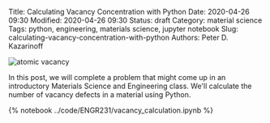 Title: Calculating Vacancy Concentration with Python
Date: 2020-04-26 09:30
Modified: 2020-04-26 09:30
Status: draft
Category: material science
Tags: python, engineering, materials science, jupyter notebook
Slug: calculating-vacancy-concentration-with-python
Authors: Peter D. Kazarinoff

![atomic vacancy]({static}/posts/engr231/images/crystal_structure_with_vacancy.png) 

In this post, we will complete a problem that might come up in an introductory Materials Science and Engineering class. We'll calculate the number of vacancy defects in a material using Python.

{% notebook ../code/ENGR231/vacancy_calculation.ipynb %}
